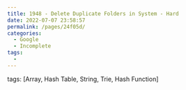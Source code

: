 ```yaml
---
title: 1948 - Delete Duplicate Folders in System - Hard
date: 2022-07-07 23:58:57
permalink: /pages/24f05d/
categories:
  - Google
  - Incomplete
tags:
  - 
---
```

tags: [Array, Hash Table, String, Trie, Hash Function]
